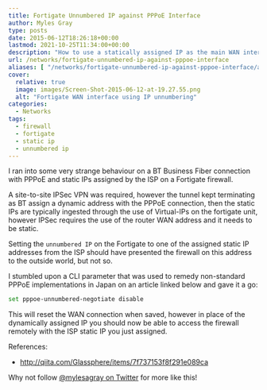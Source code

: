 ```yaml
---
title: Fortigate Unnumbered IP against PPPoE Interface
author: Myles Gray
type: posts
date: 2015-06-12T18:26:18+00:00
lastmod: 2021-10-25T11:34:00+00:00
description: "How to use a statically assigned IP as the main WAN interface IP on a FortiGate firewall"
url: /networks/fortigate-unnumbered-ip-against-pppoe-interface
aliases: [ "/networks/fortigate-unnumbered-ip-against-pppoe-interface/amp" ]
cover:
  relative: true
  image: images/Screen-Shot-2015-06-12-at-19.27.55.png
  alt: "Fortigate WAN interface using IP unnumbering"
categories:
  - Networks
tags:
  - firewall
  - fortigate
  - static ip
  - unnumbered ip
---
```


I ran into some very strange behaviour on a BT Business Fiber connection with PPPoE and static IPs assigned by the ISP on a Fortigate firewall.

A site-to-site IPSec VPN was required, however the tunnel kept terminating as BT assign a dynamic address with the PPPoE connection, then the static IPs are typically ingested through the use of Virtual-IPs on the fortigate unit, however IPSec requires the use of the router WAN address and it needs to be static.

Setting the `unnumbered IP` on the Fortigate to one of the assigned static IP addresses from the ISP should have presented the firewall on this address to the outside world, but not so.

I stumbled upon a CLI parameter that was used to remedy non-standard PPPoE implementations in Japan on an article linked below and gave it a go:

```sh
set pppoe-unnumbered-negotiate disable
```

This will reset the WAN connection when saved, however in place of the dynamically assigned IP you should now be able to access the firewall remotely with the ISP static IP you just assigned.

References:

* <http://qiita.com/Glassphere/items/7f737153f8f291e089ca>

Why not follow [@mylesagray on Twitter][1] for more like this!

 [1]: https://twitter.com/mylesagray